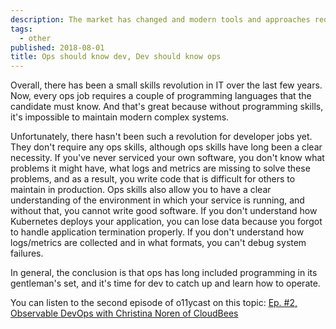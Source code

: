 ```yaml
---
description: The market has changed and modern tools and approaches require an understanding of the workings of related specialties.
tags:
  - other
published: 2018-08-01
title: Ops should know dev, Dev should know ops
---
```


Overall, there has been a small skills revolution in IT over the last few years. Now, every ops job requires a couple of programming languages that the candidate must know. And that's great because without programming skills, it's impossible to maintain modern complex systems.

Unfortunately, there hasn't been such a revolution for developer jobs yet. They don't require any ops skills, although ops skills have long been a clear necessity. If you've never serviced your own software, you don't know what problems it might have, what logs and metrics are missing to solve these problems, and as a result, you write code that is difficult for others to maintain in production. Ops skills also allow you to have a clear understanding of the environment in which your service is running, and without that, you cannot write good software. If you don't understand how Kubernetes deploys your application, you can lose data because you forgot to handle application termination properly. If you don't understand how logs/metrics are collected and in what formats, you can't debug system failures.

In general, the conclusion is that ops has long included programming in its gentleman's set, and it's time for dev to catch up and learn how to operate.

You can listen to the second episode of o11ycast on this topic: [Ep. #2, Observable DevOps with Christina Noren of CloudBees](https://www.heavybit.com/category/library/podcasts/o11ycast/feed/)
